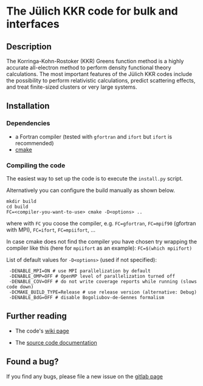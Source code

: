 # The Jülich KKR code for bulk and interfaces

## Description

The Korringa-Kohn-Rostoker (KKR) Greens function method is a highly accurate all-electron method to perform density functional theory calculations. The most important features of the Jülich KKR codes include the possibility to perform relativistic calculations, predict scattering effects, and treat finite-sized clusters or very large systems.

## Installation

### Dependencies
- a Fortran compiler (tested with `gfortran` and `ifort` but `ifort` is recommended)
- [cmake](https://cmake.org)

### Compiling the code

The easiest way to set up the code is to execute the `install.py` script.

Alternatively you can configure the build manually as shown below. 

```
mkdir build
cd build
FC=<compiler-you-want-to-use> cmake -D<options> ..
```

where with `FC` you coose the compiler, e.g. `FC=gfortran`, `FC=mpif90` (gfortran with MPI), `FC=ifort`, `FC=mpiifort`, ...

In case cmake does not find the compiler you have chosen try wrapping the compiler like this (here for `mpiifort` as an example): `FC=$(which mpiifort)`

List of default values for `-D<options>` (used if not specified):
```
 -DENABLE_MPI=ON # use MPI parallelization by default
 -DENABLE_OMP=OFF # OpenMP level of parallelization turned off
 -DENABLE_COV=OFF # do not write coverage reports while running (slows code down)
 -DCMAKE_BUILD_TYPE=Release # use release version (alternative: Debug)
 -DENABLE_BdG=OFF # disable Bogoliubov-de-Gennes formalism
```

## Further reading

- The code's [wiki page](https://iffwiki.fz-juelich.de/kkr/doku.php)

- The [source code documentation](https://kkr.iffgit.fz-juelich.de/kkrjm/)


## Found a bug?

If you find any bugs, please file a new issue on the [gitlab page](https://iffgit.fz-juelich.de/kkr/kkrjm/issues)


